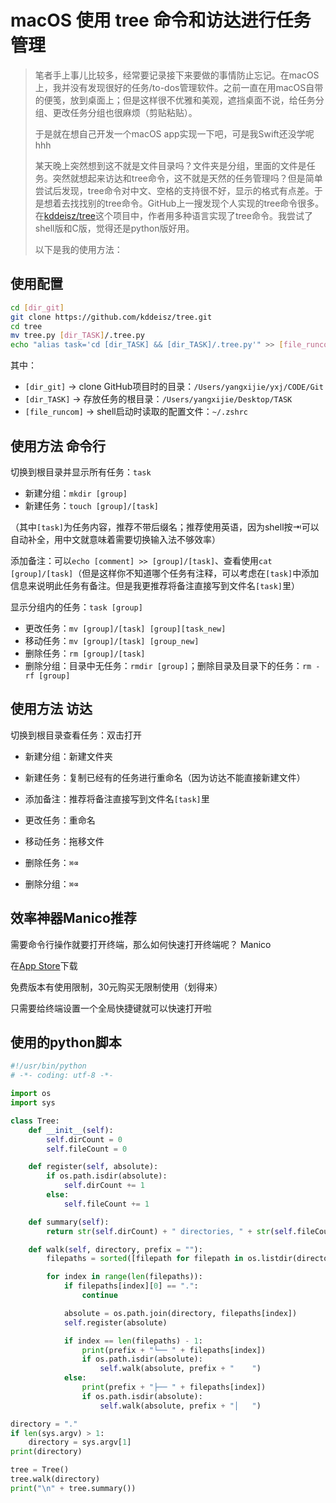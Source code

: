 # macOS 使用 tree 命令和访达进行任务管理

> 笔者手上事儿比较多，经常要记录接下来要做的事情防止忘记。在macOS上，我并没有发现很好的任务/to-dos管理软件。之前一直在用macOS自带的便笺，放到桌面上；但是这样很不优雅和美观，遮挡桌面不说，给任务分组、更改任务分组也很麻烦（剪贴粘贴）。
> 
> 于是就在想自己开发一个macOS app实现一下吧，可是我Swift还没学呢hhh
> 
> 某天晚上突然想到这不就是文件目录吗？文件夹是分组，里面的文件是任务。突然就想起来访达和tree命令，这不就是天然的任务管理吗？但是简单尝试后发现，tree命令对中文、空格的支持很不好，显示的格式有点差。于是想着去找找别的tree命令。GitHub上一搜发现个人实现的tree命令很多。在[kddeisz/tree](https://github.com/kddeisz/tree.git)这个项目中，作者用多种语言实现了tree命令。我尝试了shell版和C版，觉得还是python版好用。
> 
> 以下是我的使用方法：

## 使用配置

```bash
cd [dir_git]
git clone https://github.com/kddeisz/tree.git
cd tree
mv tree.py [dir_TASK]/.tree.py
echo "alias task='cd [dir_TASK] && [dir_TASK]/.tree.py'" >> [file_runcom]
```

其中：

- `[dir_git]` -> clone GitHub项目时的目录：`/Users/yangxijie/yxj/CODE/Git`
- `[dir_TASK]` -> 存放任务的根目录：`/Users/yangxijie/Desktop/TASK`
- `[file_runcom]` -> shell启动时读取的配置文件：`~/.zshrc`

## 使用方法 命令行

切换到根目录并显示所有任务：`task`

- 新建分组：`mkdir [group]`
- 新建任务：`touch [group]/[task]`

（其中`[task]`为任务内容，推荐不带后缀名；推荐使用英语，因为shell按⇥可以自动补全，用中文就意味着需要切换输入法不够效率）

添加备注：可以`echo [comment] >> [group]/[task]`、查看使用`cat [group]/[task]`（但是这样你不知道哪个任务有注释，可以考虑在`[task]`中添加信息来说明此任务有备注。但是我更推荐将备注直接写到文件名`[task]`里）

显示分组内的任务：`task [group]`

- 更改任务：`mv [group]/[task] [group][task_new]`
- 移动任务：`mv [group]/[task] [group_new]`
- 删除任务：`rm [group]/[task]`
- 删除分组：目录中无任务：`rmdir [group]`；删除目录及目录下的任务：`rm -rf [group]`

## 使用方法 访达

切换到根目录查看任务：双击打开

- 新建分组：新建文件夹
- 新建任务：复制已经有的任务进行重命名（因为访达不能直接新建文件）

- 添加备注：推荐将备注直接写到文件名`[task]`里

- 更改任务：重命名
- 移动任务：拖移文件
- 删除任务：`⌘⌫`
- 删除分组：`⌘⌫`

## 效率神器Manico推荐

需要命令行操作就要打开终端，那么如何快速打开终端呢？ Manico

在[App Store](https://apps.apple.com/cn/app/manico/id724472954?mt=12)下载

免费版本有使用限制，30元购买无限制使用（划得来）

只需要给终端设置一个全局快捷键就可以快速打开啦

## 使用的python脚本

```python
#!/usr/bin/python
# -*- coding: utf-8 -*-

import os
import sys

class Tree:
    def __init__(self):
        self.dirCount = 0
        self.fileCount = 0

    def register(self, absolute):
        if os.path.isdir(absolute):
            self.dirCount += 1
        else:
            self.fileCount += 1

    def summary(self):
        return str(self.dirCount) + " directories, " + str(self.fileCount) + " files"

    def walk(self, directory, prefix = ""):
        filepaths = sorted([filepath for filepath in os.listdir(directory)])

        for index in range(len(filepaths)):
            if filepaths[index][0] == ".":
                continue

            absolute = os.path.join(directory, filepaths[index])
            self.register(absolute)

            if index == len(filepaths) - 1:
                print(prefix + "└── " + filepaths[index])
                if os.path.isdir(absolute):
                    self.walk(absolute, prefix + "    ")
            else:
                print(prefix + "├── " + filepaths[index])
                if os.path.isdir(absolute):
                    self.walk(absolute, prefix + "│   ")

directory = "."
if len(sys.argv) > 1:
    directory = sys.argv[1]
print(directory)

tree = Tree()
tree.walk(directory)
print("\n" + tree.summary())
```
